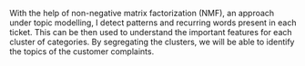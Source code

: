 With the help of non-negative matrix factorization (NMF), an approach under topic modelling, I detect patterns and recurring words present in each ticket. 
This can be then used to understand the important features for each cluster of categories. By segregating the clusters, we will be able to identify the topics
of the customer complaints. 
